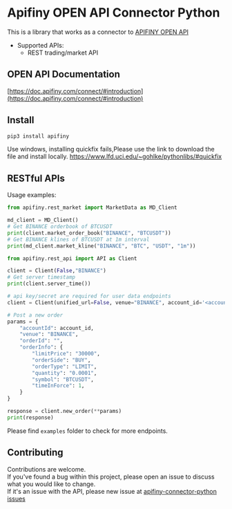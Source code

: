 # Apifiny OPEN API Connector Python


This is a library that works as a connector to [APIFINY OPEN API](https://github.com/Apifiny-IO/apifiny-connector-python)

- Supported APIs:
    - REST trading/market API


## OPEN API Documentation

[https://doc.apifiny.com/connect/#introduction](https://doc.apifiny.com/connect/#introduction)


## Install
```python
pip3 install apifiny
```
Use windows, installing quickfix fails,Please use the link to download the file and install locally.
https://www.lfd.uci.edu/~gohlke/pythonlibs/#quickfix

## RESTful APIs

Usage examples:
```python
from apifiny.rest_market import MarketData as MD_Client

md_client = MD_Client()
# Get BINANCE orderbook of BTCUSDT
print(client.market_order_book("BINANCE", "BTCUSDT"))
# Get BINANCE klines of BTCUSDT at 1m interval
print(md_client.market_kline("BINANCE", "BTC", "USDT", "1m"))
```

```python
from apifiny.rest_api import API as Client

client = Client(False,"BINANCE")
# Get server timestamp
print(client.server_time())

# api key/secret are required for user data endpoints
client = Client(unified_url=False, venue="BINANCE", account_id='<account_id>', key='<api_key>', secret='<api_secret>')

# Post a new order
params = {
    "accountId": account_id,
    "venue": "BINANCE",
    "orderId": "",
    "orderInfo": {
        "limitPrice": "30000",
        "orderSide": "BUY",
        "orderType": "LIMIT",
        "quantity": "0.0001",
        "symbol": "BTCUSDT",
        "timeInForce": 1,
    }
}

response = client.new_order(**params)
print(response)
```
Please find `examples` folder to check for more endpoints.


## Contributing

Contributions are welcome.<br/>
If you've found a bug within this project, please open an issue to discuss what you would like to change.<br/>
If it's an issue with the API, please new issue at [apifiny-connector-python issues](https://github.com/Apifiny-IO/apifiny-connector-python/issues)